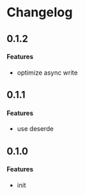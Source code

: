 # Changelog

## 0.1.2
#### Features
* optimize async write

## 0.1.1
#### Features
* use deserde

## 0.1.0
#### Features
* init
